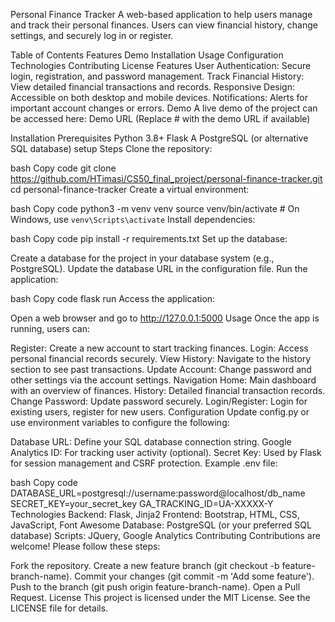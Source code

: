 Personal Finance Tracker
A web-based application to help users manage and track their personal finances. Users can view financial history, change settings, and securely log in or register.

Table of Contents
Features
Demo
Installation
Usage
Configuration
Technologies
Contributing
License
Features
User Authentication: Secure login, registration, and password management.
Track Financial History: View detailed financial transactions and records.
Responsive Design: Accessible on both desktop and mobile devices.
Notifications: Alerts for important account changes or errors.
Demo
A live demo of the project can be accessed here: Demo URL (Replace # with the demo URL if available)

Installation
Prerequisites
Python 3.8+
Flask
A PostgreSQL (or alternative SQL database) setup
Steps
Clone the repository:

bash
Copy code
git clone https://github.com/HTimasi/CS50_final_project/personal-finance-tracker.git
cd personal-finance-tracker
Create a virtual environment:

bash
Copy code
python3 -m venv venv
source venv/bin/activate  # On Windows, use `venv\Scripts\activate`
Install dependencies:

bash
Copy code
pip install -r requirements.txt
Set up the database:

Create a database for the project in your database system (e.g., PostgreSQL).
Update the database URL in the configuration file.
Run the application:

bash
Copy code
flask run
Access the application:

Open a web browser and go to http://127.0.0.1:5000
Usage
Once the app is running, users can:

Register: Create a new account to start tracking finances.
Login: Access personal financial records securely.
View History: Navigate to the history section to see past transactions.
Update Account: Change password and other settings via the account settings.
Navigation
Home: Main dashboard with an overview of finances.
History: Detailed financial transaction records.
Change Password: Update password securely.
Login/Register: Login for existing users, register for new users.
Configuration
Update config.py or use environment variables to configure the following:

Database URL: Define your SQL database connection string.
Google Analytics ID: For tracking user activity (optional).
Secret Key: Used by Flask for session management and CSRF protection.
Example .env file:

bash
Copy code
DATABASE_URL=postgresql://username:password@localhost/db_name
SECRET_KEY=your_secret_key
GA_TRACKING_ID=UA-XXXXX-Y
Technologies
Backend: Flask, Jinja2
Frontend: Bootstrap, HTML, CSS, JavaScript, Font Awesome
Database: PostgreSQL (or your preferred SQL database)
Scripts: JQuery, Google Analytics
Contributing
Contributions are welcome! Please follow these steps:

Fork the repository.
Create a new feature branch (git checkout -b feature-branch-name).
Commit your changes (git commit -m 'Add some feature').
Push to the branch (git push origin feature-branch-name).
Open a Pull Request.
License
This project is licensed under the MIT License. See the LICENSE file for details.
